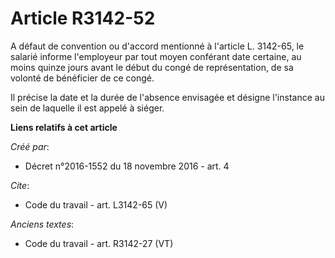 # Article R3142-52

A défaut de convention ou d'accord mentionné à l'article L. 3142-65, le salarié informe l'employeur par tout moyen conférant
date certaine, au moins quinze jours avant le début du congé de représentation, de sa volonté de bénéficier de ce congé. 

Il précise la date et la durée de l'absence envisagée et désigne l'instance au sein de laquelle il est appelé à siéger.

**Liens relatifs à cet article**

_Créé par_:

  - Décret n°2016-1552 du 18 novembre 2016 - art. 4

_Cite_:

  - Code du travail - art. L3142-65 (V)

_Anciens textes_:

  - Code du travail - art. R3142-27 (VT)

